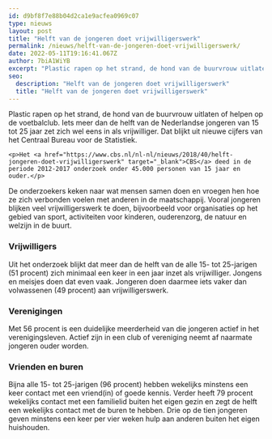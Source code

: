 ```yaml
---
id: d9bf8f7e88b04d2ca1e9acfea0969c07
type: nieuws
layout: post
title: "Helft van de jongeren doet vrijwilligerswerk"
permalink: /nieuws/helft-van-de-jongeren-doet-vrijwilligerswerk/
date: 2022-05-11T19:16:41.067Z
author: 7biA1WiYB
excerpt: "Plastic rapen op het strand, de hond van de buurvrouw uitlaten of helpen op de voetbalclub. Iets meer dan de helft van de Nederlandse jongeren van 15 tot 25 jaar zet zich wel eens in als vrijwilliger. Dat blijkt uit nieuwe cijfers van het Centraal Bureau voor de Statistiek.  "
seo:
  description: "Helft van de jongeren doet vrijwilligerswerk"
  title: "Helft van de jongeren doet vrijwilligerswerk"
---
```

Plastic rapen op het strand, de hond van de buurvrouw uitlaten of helpen op de voetbalclub. Iets meer dan de helft van de Nederlandse jongeren van 15 tot 25 jaar zet zich wel eens in als vrijwilliger. Dat blijkt uit nieuwe cijfers van het Centraal Bureau voor de Statistiek.  

    <p>Het <a href="https://www.cbs.nl/nl-nl/nieuws/2018/40/helft-jongeren-doet-vrijwilligerswerk" target="_blank">CBS</a> deed in de periode 2012-2017 onderzoek onder 45.000 personen van 15 jaar en ouder.</p>
<p>De onderzoekers keken naar wat mensen samen doen en vroegen hen hoe ze zich verbonden voelen met anderen in de maatschappij. Vooral jongeren blijken veel vrijwilligerswerk te doen, bijvoorbeeld voor organisaties op het gebied van sport, activiteiten voor kinderen, ouderenzorg, de natuur en welzijn in de buurt.</p>
<h3>Vrijwilligers</h3>
<p>Uit het onderzoek blijkt dat meer dan de helft van de alle 15- tot 25-jarigen (51 procent) zich minimaal een keer in een jaar inzet als vrijwilliger. Jongens en meisjes doen dat even vaak. Jongeren doen daarmee iets vaker dan volwassenen (49 procent) aan vrijwilligerswerk.</p>
<h3>Verenigingen</h3>
<p>Met 56 procent is een duidelijke meerderheid van die jongeren actief in het verenigingsleven. Actief zijn in een club of vereniging neemt af naarmate jongeren ouder worden. </p>
<h3>Vrienden en buren</h3>
<p>Bijna alle 15- tot 25-jarigen (96 procent) hebben wekelijks minstens een keer contact met een vriend(in) of goede kennis. Verder heeft 79 procent wekelijks contact met een familielid buiten het eigen gezin en zegt de helft een wekelijks contact met de buren te hebben. Drie op de tien jongeren geven minstens een keer per vier weken hulp aan anderen buiten het eigen huishouden.</p>  
